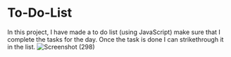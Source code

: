 # To-Do-List
In this project, I have made a to do list (using JavaScript) make sure that I complete the tasks for the day. Once the task is done I can strikethrough it in the list.
![Screenshot (298)](https://user-images.githubusercontent.com/45872549/93662051-899ddd80-fa7a-11ea-9410-b2bf81c48c94.png)
